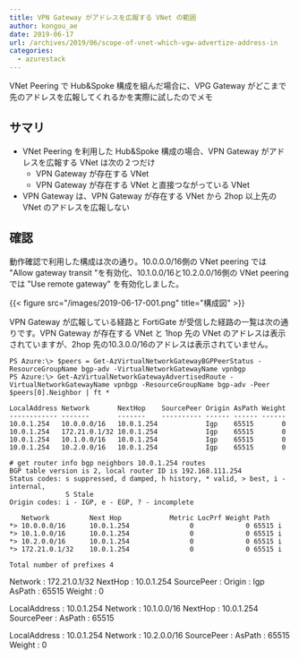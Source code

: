 ```yaml
---
title: VPN Gateway がアドレスを広報する VNet の範囲
author: kongou_ae
date: 2019-06-17
url: /archives/2019/06/scope-of-vnet-which-vgw-advertize-address-in
categories:
  - azurestack
---
```


VNet Peering で Hub&Spoke 構成を組んだ場合に、VPG Gateway がどこまで先のアドレスを広報してくれるかを実際に試したのでメモ

## サマリ

- VNet Peering を利用した Hub&Spoke 構成の場合、VPN Gateway がアドレスを広報する VNet は次の２つだけ
  - VPN Gateway が存在する VNet
  - VPN Gateway が存在する VNet と直接つながっている VNet
- VPN Gateway は、VPN Gateway が存在する VNet から 2hop 以上先の VNet のアドレスを広報しない

## 確認

動作確認で利用した構成は次の通り。10.0.0.0/16側の VNet peering では "Allow gateway transit "を有効化、10.1.0.0/16と10.2.0.0/16側の VNet peering では "Use remote gateway" を有効化しました。

{{< figure src="/images/2019-06-17-001.png" title="構成図" >}}

VPN Gateway が広報している経路と FortiGate が受信した経路の一覧は次の通りです。VPN Gateway が存在する VNet と 1hop 先の VNet のアドレスは表示されていますが、2hop 先の10.3.0.0/16のアドレスは表示されていません。

```
PS Azure:\> $peers = Get-AzVirtualNetworkGatewayBGPPeerStatus -ResourceGroupName bgp-adv -VirtualNetworkGatewayName vpnbgp
PS Azure:\> Get-AzVirtualNetworkGatewayAdvertisedRoute -VirtualNetworkGatewayName vpnbgp -ResourceGroupName bgp-adv -Peer $peers[0].Neighbor | ft *

LocalAddress Network       NextHop    SourcePeer Origin AsPath Weight
------------ -------       -------    ---------- ------ ------ ------
10.0.1.254   10.0.0.0/16   10.0.1.254            Igp    65515       0
10.0.1.254   172.21.0.1/32 10.0.1.254            Igp    65515       0
10.0.1.254   10.1.0.0/16   10.0.1.254            Igp    65515       0
10.0.1.254   10.2.0.0/16   10.0.1.254            Igp    65515       0
```

```
# get router info bgp neighbors 10.0.1.254 routes
BGP table version is 2, local router ID is 192.168.111.254
Status codes: s suppressed, d damped, h history, * valid, > best, i - internal,
              S Stale
Origin codes: i - IGP, e - EGP, ? - incomplete
 
   Network          Next Hop            Metric LocPrf Weight Path
*> 10.0.0.0/16      10.0.1.254               0             0 65515 i
*> 10.1.0.0/16      10.0.1.254               0             0 65515 i
*> 10.2.0.0/16      10.0.1.254               0             0 65515 i
*> 172.21.0.1/32    10.0.1.254               0             0 65515 i
 
Total number of prefixes 4
```

Network      : 172.21.0.1/32
NextHop      : 10.0.1.254
SourcePeer   :
Origin       : Igp
AsPath       : 65515
Weight       : 0

LocalAddress : 10.0.1.254
Network      : 10.1.0.0/16
NextHop      : 10.0.1.254
SourcePeer   :
AsPath       : 65515

LocalAddress : 10.0.1.254
Network      : 10.2.0.0/16
SourcePeer   :
AsPath       : 65515
Weight       : 0
```
